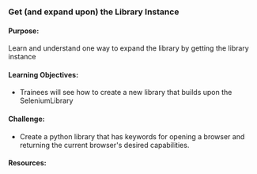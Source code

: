 ### Get (and expand upon) the Library Instance

#### Purpose:
Learn and understand one way to expand the library by getting the library instance

#### Learning Objectives:

- Trainees will see how to create a new library that builds upon the SeleniumLibrary

#### Challenge:
- Create a python library that has keywords for opening a browser and returning the current browser's desired capabilities.

#### Resources:
